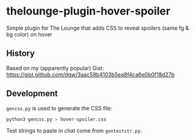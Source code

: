 # thelounge-plugin-hover-spoiler
Simple plugin for The Lounge that adds CSS to reveal spoilers (same fg &amp; bg color) on hover

## History
Based on my (apparently popular) Gist: https://gist.github.com/dgw/3aac59b4103b5ea8f4ca6e0b0f18d27b

## Development
`gencss.py` is used to generate the CSS file:

```bash
python3 gencss.py > hover-spoiler.css
```

Test strings to paste in chat come from `genteststr.py`.
